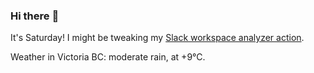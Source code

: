 ### Hi there :wave:

It's Saturday! I might be tweaking my [Slack workspace analyzer action](https://github.com/bewuethr/slack-analyzer).

Weather in Victoria BC: moderate rain, at +9°C.
